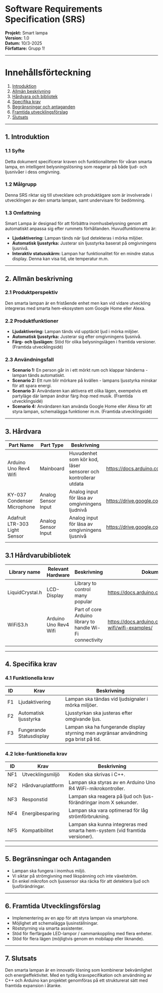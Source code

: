 # Software Requirements Specification (SRS)

**Projekt:** Smart lampa  
**Version:** 1.0  
**Datum:** 10/3-2025  
**Författare:** Grupp 1!

---

# Innehållsförteckning
1. [Introduktion](#1-introduktion)
2. [Allmän beskrivning](#2-allmän-beskrivning)
3. [Hårdvara och bibliotek](#3-hårdvara)
4. [Specifika krav](#4-specifika-krav)
5. [Begränsningar och antaganden](#5-begränsningar-och-antaganden)
6. [Framtida utvecklingsförslag](#6-framtida-utvecklingsförslag)
7. [Slutsats](#7-slutsats)

---

## 1. Introduktion

### 1.1 Syfte
Detta dokument specificerar kraven och funktionaliteten för våran smarta lampa, en intelligent belysningslösning som reagerar på både ljud- och ljusnivåer i dess omgivning.

### 1.2 Målgrupp
Denna SRS riktar sig till utvecklare och produktägare som är involverade i utvecklingen av den smarta lampan, samt undervisare för bedömning.

### 1.3 Omfattning
Smart Lampa är designad för att förbättra inomhusbelysning genom att automatiskt anpassa sig efter rummets förhållanden. Huvudfunktionerna är:
- **Ljudaktivering:** Lampan tänds när ljud detekteras i mörka miljöer.
- **Automatisk ljusstyrka:** Justerar sin ljusstyrka baserat på omgivningens ljusnivå.
- **Interaktiv statusskärm:** Lampan har funktionalitet för en mindre status display. Denna kan visa tid, ute temperatur m.m.

---

## 2. Allmän beskrivning

### 2.1 Produktperspektiv
Den smarta lampan är en fristående enhet men kan vid vidare utveckling integreras med smarta hem-ekosystem som Google Home eller Alexa.

### 2.2 Produktfunktioner
- **Ljudaktivering:** Lampan tänds vid upptäckt ljud i mörka miljöer.
- **Automatisk ljusstyrka:** Justerar sig efter omgivningens ljusnivå.
- **Färg- och ljuslägen:** Stöd för olika belysningslägen i framtida versioner. (Framtida utvecklingsidé)

### 2.3 Användningsfall
- **Scenario 1:** En person går in i ett mörkt rum och klappar händerna - lampan tänds automatiskt.
- **Scenario 2:** Ett rum blir mörkare på kvällen - lampans ljusstyrka minskar för att spara energi.
- **Scenario 3:** Användaren kan aktivera ett olika lägen, exempelvis ett partyläge där lampan ändrar färg ihop med musik. (Framtida utvecklingsidé)
- **Scenario 4:** Användaren kan använda Google Home eller Alexa för att styra lampan, schemalägga funktioner m.m. (Framtida utvecklingsidé)

---

## 3. Hårdvara

| **Part Name**                  | **Part Type**             | **Beskrivning**                                                            | **Dokumentation**                                                   |
|--------------------------------|---------------------------|----------------------------------------------------------------------------|---------------------------------------------------------------------|
| Arduino Uno Rev4 Wifi          | Mainboard                 | Huvudenhet som kör kod, läser sensorer och kontrollerar utdata             | https://docs.arduino.cc/resources/datasheets/ABX00087-datasheet.pdf |
| KY-037 Condenser Microphone    | Analog Sensor Input       | Analog input för läsa av omgivningens ljudnivå                             | https://drive.google.com/file/d/16PGgPSGamAiOMzwpldFdIGFUXAehb9Q6/  |
| Adafruit LTR-303 Light Sensor  | Analog Sensor Input       | Analog input för läsa av omgivningens ljusnivå                             | https://drive.google.com/file/d/1uATHjSoqLR4EFpkEzeqev2WbFBwIXCdN/  |
|                                |                           |                                                                            |                                                                     |

## 3.1 Hårdvarubibliotek

| **Library name**                  | **Relevant Hardware**                          | **Beskrivning**                                                            | **Dokumentation**                                            |
|-----------------------------------|------------------------------------------------|----------------------------------------------------------------------------|--------------------------------------------------------------|
| LiquidCrystal.h                   | LCD-Display                                    | Library to control many popular                                            | https://docs.arduino.cc/libraries/liquidcrystal/             |
| WiFiS3.h                          | Arduino Uno Rev4 Wifi                          | Part of core Arduino library to handle Wi-Fi connectivity                  | https://docs.arduino.cc/tutorials/uno-r4-wifi/wifi-examples/ |
|                                   |                                                |                                                                            |                                                              |

---

## 4. Specifika krav

### 4.1 Funktionella krav

| **ID** | **Krav**                 | **Beskrivning**                                                                      |
|--------|--------------------------|--------------------------------------------------------------------------------------|
| F1     | Ljudaktivering           | Lampan ska tändas vid ljudsignaler i mörka miljöer.                                  |
| F2     | Automatisk ljusstyrka    | Ljusstyrkan ska justeras efter omgivande ljus.                                       |
| F3     | Fungerande Statusdisplay | Lampan ska ha fungerande display styrning men avgränsar användning pga brist på tid. |

### 4.2 Icke-funktionella krav

| **ID** | **Krav**           | **Beskrivning**                                                               |
|--------|--------------------|-------------------------------------------------------------------------------|
| NF1    | Utvecklingsmiljö   | Koden ska skrivas i C++.                                                      |
| NF2    | Hårdvaruplattform  | Lampan ska styras av en Arduino Uno R4 WiFi-mikrokontroller.                  |
| NF3    | Responstid         | Lampan ska reagera på ljud och ljus-förändringar inom X sekunder.             |
| NF4    | Energibesparing    | Lampan ska vara optimerad för låg strömförbrukning.                           |
| NF5    | Kompatibilitet     | Lampan ska kunna integreras med smarta hem-system (vid framtida versioner).   |

---

## 5. Begränsningar och Antaganden
- Lampan ska fungera i inomhus miljö.
- Vi siktar på strömgivning med likspänning och inte växelström.
- En enkel mikrofon och ljussensor ska räcka för att detektera ljud och ljusförändringar.

---

## 6. Framtida Utvecklingsförslag
- Implementering av en app för att styra lampan via smartphone.
- Möjlighet att schemalägga ljusinställningar.
- Röststyrning via smarta assistenter.
- Stöd för flerfärgade LED-lampor / sammankoppling med flera enheter.
- Stöd för flera lägen (möjligtvis genom en mobilapp eller liknande).

---

## 7. Slutsats
Den smarta lampan är en innovativ lösning som kombinerar bekvämlighet och energieffektivitet. Med en tydlig kravspecifikation och användning av C++ och Arduino kan projektet genomföras på ett strukturerat sätt med framtida expansion i åtanke.
